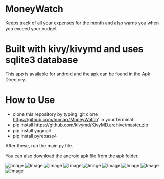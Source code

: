 # MoneyWatch
Keeps track of all your expenses for the month and also warns you when you exceed your budget

# Built with kivy/kivymd and uses sqlite3 database
This app is available for android and the apk can be found in the Apk Directory.


# How to Use
* clone this repository by typing 'git clone https://github.com/humarr/MoneyWatch' in your terminal .
* pip install https://github.com/kivymd/KivyMD.archive/master.zip
* pip install yagmail
* pip install pyrebase4

After these, run the main.py file.

You can also download the android apk file from the apk folder.


![Image](show.png)
![Image](add_expense1.png)
![Image](budget.png)
![Image](home1.png)
![Image](home2.png)
![Image](home3.png)
![Image](home4.png)
![Image](add_expense2.png)
![Image](moneywatch.png)
